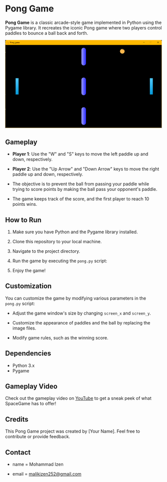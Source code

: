 # Pong Game

**Pong Game** is a classic arcade-style game implemented in Python using the Pygame library. It recreates the iconic Pong game where two players control paddles to bounce a ball back and forth.

![Pong Game Screenshot](screenshots/pong_sc.png)

## Gameplay

- **Player 1**: Use the "W" and "S" keys to move the left paddle up and down, respectively.

- **Player 2**: Use the "Up Arrow" and "Down Arrow" keys to move the right paddle up and down, respectively.

- The objective is to prevent the ball from passing your paddle while trying to score points by making the ball pass your opponent's paddle.

- The game keeps track of the score, and the first player to reach 10 points wins.

## How to Run

1. Make sure you have Python and the Pygame library installed.

2. Clone this repository to your local machine.

3. Navigate to the project directory.

4. Run the game by executing the `pong.py` script:

5. Enjoy the game!

## Customization

You can customize the game by modifying various parameters in the `pong.py` script:

- Adjust the game window's size by changing `screen_x` and `screen_y`.

- Customize the appearance of paddles and the ball by replacing the image files.

- Modify game rules, such as the winning score.

## Dependencies

- Python 3.x
- Pygame

## Gameplay Video

Check out the gameplay video on [YouTube](https://youtu.be/xGWY2hCYHdU) to get a sneak peek of what SpaceGame has to offer!

## Credits

This Pong Game project was created by [Your Name]. Feel free to contribute or provide feedback.

## Contact
- name = Mohammad Izen
  
- email = malikizen252@gmail.com


